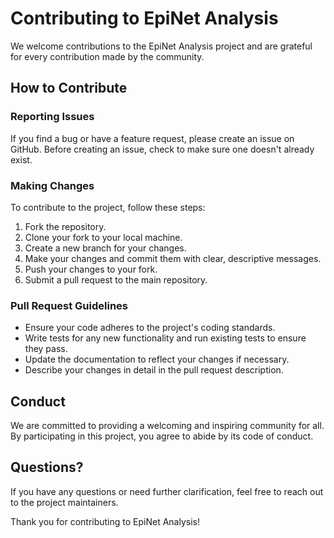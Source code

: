 # Contributing to EpiNet Analysis

We welcome contributions to the EpiNet Analysis project and are grateful for every contribution made by the community.

## How to Contribute

### Reporting Issues

If you find a bug or have a feature request, please create an issue on GitHub. Before creating an issue, check to make sure one doesn't already exist.

### Making Changes

To contribute to the project, follow these steps:

1. Fork the repository.
2. Clone your fork to your local machine.
3. Create a new branch for your changes.
4. Make your changes and commit them with clear, descriptive messages.
5. Push your changes to your fork.
6. Submit a pull request to the main repository.

### Pull Request Guidelines

- Ensure your code adheres to the project's coding standards.
- Write tests for any new functionality and run existing tests to ensure they pass.
- Update the documentation to reflect your changes if necessary.
- Describe your changes in detail in the pull request description.

## Conduct

We are committed to providing a welcoming and inspiring community for all. By participating in this project, you agree to abide by its code of conduct.

## Questions?

If you have any questions or need further clarification, feel free to reach out to the project maintainers.

Thank you for contributing to EpiNet Analysis!
